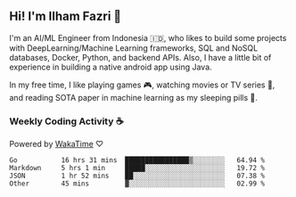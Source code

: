 ## Hi! I'm Ilham Fazri 👋

I'm an AI/ML Engineer from Indonesia 🇮🇩, who likes to build some projects with DeepLearning/Machine Learning frameworks, SQL and NoSQL databases, Docker, Python, and backend APIs. Also, I have a little bit of experience in building a native android app using Java.


In my free time, I like playing games 🎮, watching movies or TV series 🍿, and reading SOTA paper in machine learning as my sleeping pills 💊. 

### Weekly Coding Activity ☕
Powered by [WakaTime](https://wakatime.com/) ♡
<!--START_SECTION:waka-->

```text
Go           16 hrs 31 mins  ████████████████▒░░░░░░░░   64.94 %
Markdown     5 hrs 1 min     █████░░░░░░░░░░░░░░░░░░░░   19.72 %
JSON         1 hr 52 mins    ██░░░░░░░░░░░░░░░░░░░░░░░   07.38 %
Other        45 mins         ▓░░░░░░░░░░░░░░░░░░░░░░░░   02.99 %
```

<!--END_SECTION:waka-->
